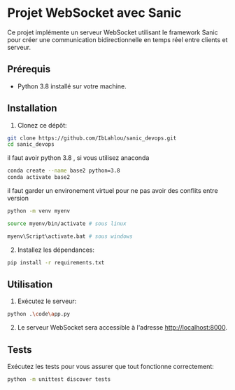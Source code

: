 # Projet WebSocket avec Sanic

Ce projet implémente un serveur WebSocket utilisant le framework Sanic pour créer une communication bidirectionnelle en temps réel entre clients et serveur.

## Prérequis

- Python 3.8 installé sur votre machine.

## Installation

1. Clonez ce dépôt:

```bash
git clone https://github.com/IbLahlou/sanic_devops.git
cd sanic_devops
```

il faut avoir python 3.8 , si vous utilisez anaconda
```bash
conda create --name base2 python=3.8
conda activate base2
```

il faut garder un environement virtuel pour ne pas avoir des conflits entre version 
```bash
python -m venv myenv

source myenv/bin/activate # sous linux

myenv\Script\activate.bat # sous windows
```

2. Installez les dépendances:

```bash
pip install -r requirements.txt
```

## Utilisation

1. Exécutez le serveur:

```bash
python .\code\app.py
```

2. Le serveur WebSocket sera accessible à l'adresse [http://localhost:8000](http://localhost:8000).

## Tests

Exécutez les tests pour vous assurer que tout fonctionne correctement:

```bash
python -m unittest discover tests
```

